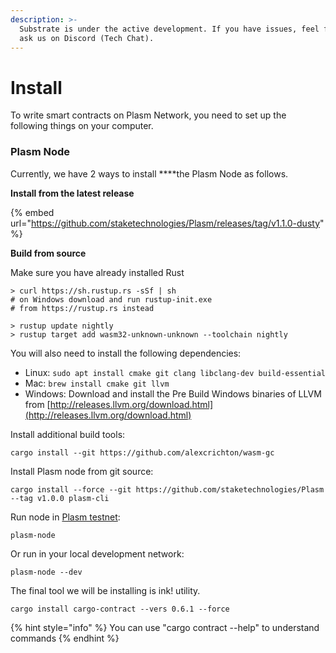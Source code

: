 ```yaml
---
description: >-
  Substrate is under the active development. If you have issues, feel free to
  ask us on Discord (Tech Chat).
---
```


# Install

To write smart contracts on Plasm Network, you need to set up the following things on your computer.

### Plasm Node

Currently, we have 2 ways to install ****the Plasm Node as follows.

**Install from the latest release**

{% embed url="https://github.com/staketechnologies/Plasm/releases/tag/v1.1.0-dusty" %}

**Build from source**

Make sure you have already installed Rust 

```text
> curl https://sh.rustup.rs -sSf | sh
# on Windows download and run rustup-init.exe
# from https://rustup.rs instead

> rustup update nightly
> rustup target add wasm32-unknown-unknown --toolchain nightly
```

You will also need to install the following dependencies:

* Linux: `sudo apt install cmake git clang libclang-dev build-essential`
* Mac: `brew install cmake git llvm`
* Windows: Download and install the Pre Build Windows binaries of LLVM from [http://releases.llvm.org/download.html](http://releases.llvm.org/download.html)

Install additional build tools:

```text
cargo install --git https://github.com/alexcrichton/wasm-gc
```

Install Plasm node from git source:

```text
cargo install --force --git https://github.com/staketechnologies/Plasm --tag v1.0.0 plasm-cli
```

Run node in [Plasm testnet](https://telemetry.polkadot.io/#/PlasmTestnet%20v1):

```text
plasm-node
```

Or run in your local development network:

```text
plasm-node --dev
```





The final tool we will be installing is ink! utility. 

```text
cargo install cargo-contract --vers 0.6.1 --force
```

{% hint style="info" %}
You can  use  "cargo contract --help" to understand commands
{% endhint %}

